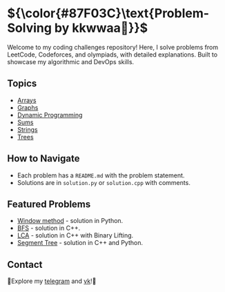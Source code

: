 
# **${\color{#87F03C}\text{Problem-Solving by kkwwaa🐸}}$**

Welcome to my coding challenges repository! Here, I solve problems from LeetCode, Codeforces, and olympiads, with detailed explanations. Built to showcase my algorithmic and DevOps skills.

## Topics
- [Arrays](Arrays/)
- [Graphs](Graphs/)
- [Dynamic Programming](DynamicProgramming/)
- [Sums](Sums/)
- [Strings](Strings/)
- [Trees](Trees/)
  

## How to Navigate
- Each problem has a `README.md` with the problem statement.
- Solutions are in `solution.py` or `solution.cpp` with comments.

## Featured Problems
- [Window method](Strings/maximize-the-confusion-of-an-exam) - solution in Python.
- [BFS](https://github.com/kkwwaa/Problem-Solving/blob/main/Graphs/SeaBattle) - solution in C++.
- [LCA](https://github.com/kkwwaa/Problem-Solving/blob/main/Trees/LCA) - solution in C++ with Binary Lifting.
- [Segment Tree](https://github.com/kkwwaa/Problem-Solving/tree/main/Trees/SegmentTree_ForTheSum) - solution in C++ and Python.

## Contact
🐸Explore my [telegram](https://t.me/KKWWA_A) and [vk](https://vk.com/kkwwa_a)!🐸
